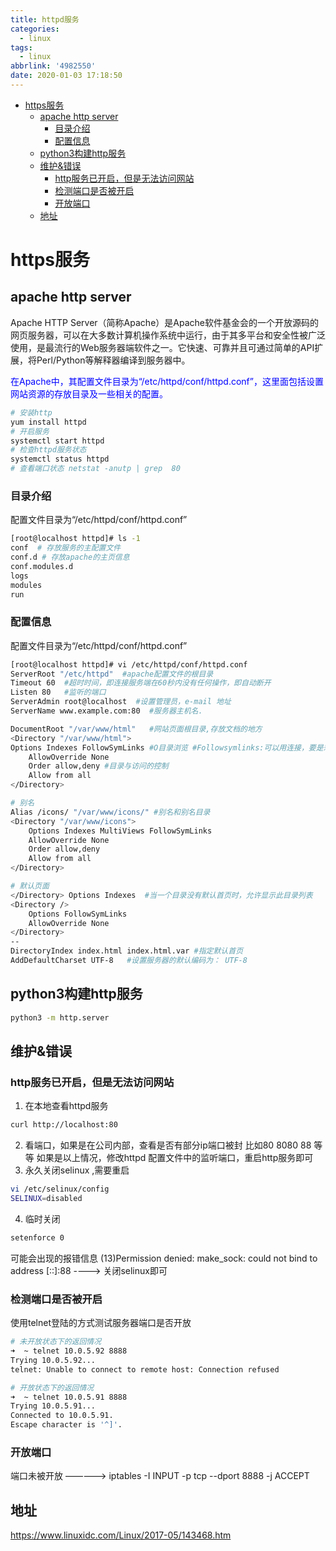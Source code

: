 ```yaml
---
title: httpd服务
categories:
  - linux
tags:
  - linux
abbrlink: '4982550'
date: 2020-01-03 17:18:50
---
```


<!-- @import "[TOC]" {cmd="toc" depthFrom=1 depthTo=6 orderedList=false} -->

<!-- code_chunk_output -->

- [https服务](#https服务)
  - [apache http server](#apache-http-server)
    - [目录介绍](#目录介绍)
    - [配置信息](#配置信息)
  - [python3构建http服务](#python3构建http服务)
  - [维护&错误](#维护错误)
    - [http服务已开启，但是无法访问网站](#http服务已开启但是无法访问网站)
    - [检测端口是否被开启](#检测端口是否被开启)
    - [开放端口](#开放端口)
  - [地址](#地址)

<!-- /code_chunk_output -->
<!--more-->
# https服务
## apache http server
Apache HTTP Server（简称Apache）是Apache软件基金会的一个开放源码的网页服务器，可以在大多数计算机操作系统中运行，由于其多平台和安全性被广泛使用，是最流行的Web服务器端软件之一。它快速、可靠并且可通过简单的API扩展，将Perl/Python等解释器编译到服务器中。

<font color='blue'>  在Apache中，其配置文件目录为“/etc/httpd/conf/httpd.conf”，这里面包括设置网站资源的存放目录及一些相关的配置。</font>

```bash
# 安装http
yum install httpd 
# 开启服务
systemctl start httpd
# 检查httpd服务状态
systemctl status httpd
# 查看端口状态 netstat -anutp | grep  80
```

### 目录介绍
配置文件目录为“/etc/httpd/conf/httpd.conf”
```bash
[root@localhost httpd]# ls -1
conf  # 存放服务的主配置文件
conf.d # 存放apache的主页信息
conf.modules.d
logs
modules
run
```


### 配置信息
配置文件目录为“/etc/httpd/conf/httpd.conf”
```bash
[root@localhost httpd]# vi /etc/httpd/conf/httpd.conf
ServerRoot "/etc/httpd"  #apache配置文件的根目录
Timeout 60  #超时时间，即连接服务端在60秒内没有任何操作，即自动断开
Listen 80   #监听的端口
ServerAdmin root@localhost  #设置管理员，e-mail 地址
ServerName www.example.com:80  #服务器主机名.

DocumentRoot "/var/www/html"   #网站页面根目录,存放文档的地方
<Directory "/var/www/html"> 
Options Indexes FollowSymLinks #O目录浏览 #Followsymlinks:可以用连接，要是想要禁止显示文件目录，可以直接在‘indexes’前加‘-’。
    AllowOverride None
    Order allow,deny #目录与访问的控制
    Allow from all 
</Directory>

# 别名
Alias /icons/ "/var/www/icons/" #别名和别名目录
<Directory "/var/www/icons">
    Options Indexes MultiViews FollowSymLinks
    AllowOverride None
    Order allow,deny
    Allow from all
</Directory>

# 默认页面
</Directory> Options Indexes  #当一个目录没有默认首页时，允许显示此目录列表
<Directory />
    Options FollowSymLinks
    AllowOverride None
</Directory>
--
DirectoryIndex index.html index.html.var #指定默认首页
AddDefaultCharset UTF-8   #设置服务器的默认编码为： UTF-8
```



## python3构建http服务
```bash
python3 -m http.server 
```


## 维护&错误

### http服务已开启，但是无法访问网站

1. 在本地查看httpd服务
```bash
curl http://localhost:80  
```
2. 看端口，如果是在公司内部，查看是否有部分ip端口被封 比如80 8080 88 等等
如果是以上情况，修改httpd 配置文件中的监听端口，重启http服务即可
3. 永久关闭selinux ,需要重启
```bash
vi /etc/selinux/config
SELINUX=disabled
```
4. 临时关闭
```bash
setenforce 0 
```

可能会出现的报错信息
(13)Permission denied: make_sock: could not bind to address [::]:88
----> 关闭selinux即可

### 检测端口是否被开启
使用telnet登陆的方式测试服务器端口是否开放
```bash
# 未开放状态下的返回情况
➜  ~ telnet 10.0.5.92 8888
Trying 10.0.5.92...
telnet: Unable to connect to remote host: Connection refused

# 开放状态下的返回情况
➜  ~ telnet 10.0.5.91 8888
Trying 10.0.5.91...
Connected to 10.0.5.91.
Escape character is '^]'.
```


### 开放端口

端口未被开放
——---> iptables -I INPUT -p tcp --dport 8888 -j ACCEPT



## 地址
https://www.linuxidc.com/Linux/2017-05/143468.htm